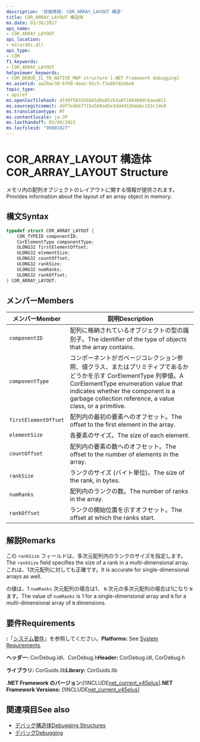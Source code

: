 ```yaml
---
description: '詳細情報: COR_ARRAY_LAYOUT 構造'
title: COR_ARRAY_LAYOUT 構造体
ms.date: 03/30/2017
api_name:
- COR_ARRAY_LAYOUT
api_location:
- mscordbi.dll
api_type:
- COM
f1_keywords:
- COR_ARRAY_LAYOUT
helpviewer_keywords:
- COR_DEBUG_IL_TO_NATIVE_MAP structure [.NET Framework debugging]
ms.assetid: aa20ac3d-6f60-4aa2-91c5-f3a86f82eba8
topic_type:
- apiref
ms.openlocfilehash: dfd9f503356b65d0a85cb3a8f108409dc6aea011
ms.sourcegitcommit: ddf7edb67715a5b9a45e3dd44536dabc153c1de0
ms.translationtype: MT
ms.contentlocale: ja-JP
ms.lasthandoff: 02/06/2021
ms.locfileid: "99801827"
---
```

# <a name="cor_array_layout-structure"></a><span data-ttu-id="1f21b-103">COR_ARRAY_LAYOUT 構造体</span><span class="sxs-lookup"><span data-stu-id="1f21b-103">COR_ARRAY_LAYOUT Structure</span></span>

<span data-ttu-id="1f21b-104">メモリ内の配列オブジェクトのレイアウトに関する情報が提供されます。</span><span class="sxs-lookup"><span data-stu-id="1f21b-104">Provides information about the layout of an array object in memory.</span></span>  
  
## <a name="syntax"></a><span data-ttu-id="1f21b-105">構文</span><span class="sxs-lookup"><span data-stu-id="1f21b-105">Syntax</span></span>  
  
```cpp  
typedef struct COR_ARRAY_LAYOUT {  
    COR_TYPEID componentID;  
    CorElementType componentType;  
    ULONG32 firstElementOffset;  
    ULONG32 elementSize;  
    ULONG32 countOffset;
    ULONG32 rankSize;
    ULONG32 numRanks;
    ULONG32 rankOffset;
} COR_ARRAY_LAYOUT;  
```  
  
## <a name="members"></a><span data-ttu-id="1f21b-106">メンバー</span><span class="sxs-lookup"><span data-stu-id="1f21b-106">Members</span></span>  
  
|<span data-ttu-id="1f21b-107">メンバー</span><span class="sxs-lookup"><span data-stu-id="1f21b-107">Member</span></span>|<span data-ttu-id="1f21b-108">説明</span><span class="sxs-lookup"><span data-stu-id="1f21b-108">Description</span></span>|  
|------------|-----------------|  
|`componentID`|<span data-ttu-id="1f21b-109">配列に格納されているオブジェクトの型の識別子。</span><span class="sxs-lookup"><span data-stu-id="1f21b-109">The identifier of the type of objects that the array contains.</span></span>|  
|`componentType`|<span data-ttu-id="1f21b-110">コンポーネントがガベージコレクション参照、値クラス、またはプリミティブであるかどうかを示す CorElementType 列挙値。</span><span class="sxs-lookup"><span data-stu-id="1f21b-110">A CorElementType enumeration value that indicates whether the component is a garbage collection reference, a value class, or a primitive.</span></span>|  
|`firstElementOffset`|<span data-ttu-id="1f21b-111">配列内の最初の要素へのオフセット。</span><span class="sxs-lookup"><span data-stu-id="1f21b-111">The offset to the first element in the array.</span></span>|  
|`elementSize`|<span data-ttu-id="1f21b-112">各要素のサイズ。</span><span class="sxs-lookup"><span data-stu-id="1f21b-112">The size of each element.</span></span>|  
|`countOffset`|<span data-ttu-id="1f21b-113">配列内の要素の数へのオフセット。</span><span class="sxs-lookup"><span data-stu-id="1f21b-113">The offset to the number of elements in the array.</span></span>|  
|`rankSize`|<span data-ttu-id="1f21b-114">ランクのサイズ (バイト単位)。</span><span class="sxs-lookup"><span data-stu-id="1f21b-114">The size of the rank, in bytes.</span></span>|  
|`numRanks`|<span data-ttu-id="1f21b-115">配列内のランクの数。</span><span class="sxs-lookup"><span data-stu-id="1f21b-115">The number of ranks in the array.</span></span>|  
|`rankOffset`|<span data-ttu-id="1f21b-116">ランクの開始位置を示すオフセット。</span><span class="sxs-lookup"><span data-stu-id="1f21b-116">The offset at which the ranks start.</span></span>|  
  
## <a name="remarks"></a><span data-ttu-id="1f21b-117">解説</span><span class="sxs-lookup"><span data-stu-id="1f21b-117">Remarks</span></span>  

 <span data-ttu-id="1f21b-118">この `rankSize` フィールドは、多次元配列内のランクのサイズを指定します。</span><span class="sxs-lookup"><span data-stu-id="1f21b-118">The `rankSize` field specifies the size of a rank in a multi-dimensional array.</span></span> <span data-ttu-id="1f21b-119">これは、1次元配列に対しても正確です。</span><span class="sxs-lookup"><span data-stu-id="1f21b-119">It is accurate for single-dimensional arrays as well.</span></span>  
  
 <span data-ttu-id="1f21b-120">の値は、1 `numRanks` 次元配列の場合は1、 `N` 次元の多次元配列の場合は1になり `N` ます。</span><span class="sxs-lookup"><span data-stu-id="1f21b-120">The value of `numRanks` is 1 for a single-dimensional array and `N` for a multi-dimensional array of `N` dimensions.</span></span>  
  
## <a name="requirements"></a><span data-ttu-id="1f21b-121">要件</span><span class="sxs-lookup"><span data-stu-id="1f21b-121">Requirements</span></span>  

 <span data-ttu-id="1f21b-122">**:**「[システム要件](../../get-started/system-requirements.md)」を参照してください。</span><span class="sxs-lookup"><span data-stu-id="1f21b-122">**Platforms:** See [System Requirements](../../get-started/system-requirements.md).</span></span>  
  
 <span data-ttu-id="1f21b-123">**ヘッダー:** CorDebug.idl、CorDebug.h</span><span class="sxs-lookup"><span data-stu-id="1f21b-123">**Header:** CorDebug.idl, CorDebug.h</span></span>  
  
 <span data-ttu-id="1f21b-124">**ライブラリ:** CorGuids.lib</span><span class="sxs-lookup"><span data-stu-id="1f21b-124">**Library:** CorGuids.lib</span></span>  
  
 <span data-ttu-id="1f21b-125">**.NET Framework のバージョン:**[!INCLUDE[net_current_v45plus](../../../../includes/net-current-v45plus-md.md)]</span><span class="sxs-lookup"><span data-stu-id="1f21b-125">**.NET Framework Versions:** [!INCLUDE[net_current_v45plus](../../../../includes/net-current-v45plus-md.md)]</span></span>  
  
## <a name="see-also"></a><span data-ttu-id="1f21b-126">関連項目</span><span class="sxs-lookup"><span data-stu-id="1f21b-126">See also</span></span>

- [<span data-ttu-id="1f21b-127">デバッグ構造体</span><span class="sxs-lookup"><span data-stu-id="1f21b-127">Debugging Structures</span></span>](debugging-structures.md)
- [<span data-ttu-id="1f21b-128">デバッグ</span><span class="sxs-lookup"><span data-stu-id="1f21b-128">Debugging</span></span>](index.md)
